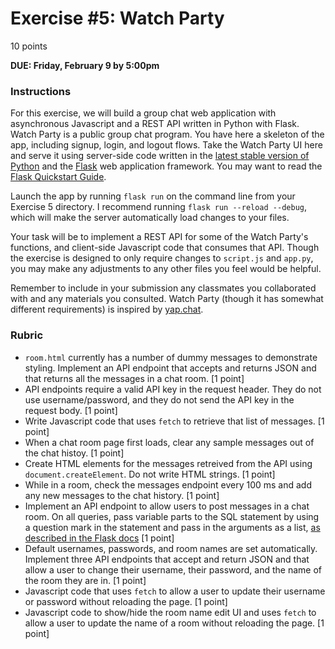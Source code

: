 # Exercise #5: Watch Party

10 points

**DUE: Friday, February 9 by 5:00pm**

### Instructions

For this exercise, we will build a group chat web application with asynchronous
Javascript and a REST API written in Python with Flask. Watch Party is a public
group chat program. You have here a skeleton of the app, including signup, login,
and logout flows. Take the Watch Party UI here and serve it using server-side code
written in the [latest stable version of Python](https://www.python.org/downloads/)
and the [Flask](https://flask.palletsprojects.com/en/2.2.x/installation/) web
application framework. You may want to read the
[Flask Quickstart Guide](https://flask.palletsprojects.com/en/2.2.x/quickstart/).

Launch the app by running `flask run` on the command line from your Exercise 5
directory. I recommend running `flask run --reload --debug`, which will make the server
automatically load changes to your files.

Your task will be to implement a REST API for some of the Watch Party's functions,
and client-side Javascript code that consumes that API. Though the exercise is
designed to only require changes to `script.js` and `app.py`, you may make any
adjustments to any other files you feel would be helpful.

Remember to include in your submission any classmates you collaborated with and
any materials you consulted. Watch Party (though it has somewhat different
requirements) is inspired by [yap.chat](https://yap.chat/).

### Rubric

- `room.html` currently has a number of dummy messages to demonstrate styling.
  Implement an API endpoint that accepts and returns JSON and that returns all the
  messages in a chat room. [1 point]
- API endpoints require a valid API key in the request header. They do not use
  username/password, and they do not send the API key in the request body. [1 point]
- Write Javascript code that uses `fetch` to retrieve that list of messages. [1 point]
- When a chat room page first loads, clear any sample messages out of the chat
  histoy. [1 point]
- Create HTML elements for the messages retreived from the API using
  `document.createElement`. Do not write HTML strings. [1 point]
- While in a room, check the messages endpoint every 100 ms and add any new messages
  to the chat history. [1 point]
- Implement an API endpoint to allow users to post messages in a chat room. On all
  queries, pass variable parts to the SQL statement by using a question mark in the
  statement and pass in the arguments as a list,
  [as described in the Flask docs](https://flask.palletsprojects.com/en/2.2.x/patterns/sqlite3/#:~:text=To%20pass%20variable%20parts%20to%20the%20SQL%20statement%2C%20use%20a%20question%20mark%20in%20the%20statement%20and%20pass%20in%20the%20arguments%20as%20a%20list.%20Never%20directly%20add%20them%20to%20the%20SQL%20statement%20with%20string%20formatting%20because%20this%20makes%20it%20possible%20to%20attack%20the%20application%20using%20SQL%20Injections.)
  [1 point]
- Default usernames, passwords, and room names are set automatically. Implement
  three API endpoints that accept and return JSON and that allow a user to change their
  username, their password, and the name of the room they are in. [1 point]
- Javascript code that uses `fetch` to allow a user to update their username or
  password without reloading the page. [1 point]
- Javascript code to show/hide the room name edit UI and uses `fetch` to allow a user
  to update the name of a room without reloading the page. [1 point]
